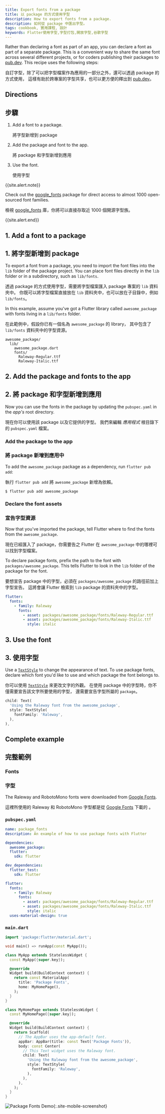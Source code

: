 ```yaml
---
title: Export fonts from a package
title: 以 package 的方式使用字型
description: How to export fonts from a package.
description: 如何從 package 中匯出字型。
tags: cookbook, 實用課程, 設計
keywords: Flutter使用字型,字型打包,開放字型,谷歌字型
---
```


<?code-excerpt path-base="cookbook/design/package_fonts"?>

Rather than declaring a font as part of an app,
you can declare a font as part of a separate package.
This is a convenient way to share the same font across
several different projects,
or for coders publishing their packages to [pub.dev][].
This recipe uses the following steps:

自訂字型，除了可以把字型檔案作為應用的一部分之外，還可以透過 package 的方式使用，
這樣有助於跨專案的字型共享，也可以更方便的釋出到 [pub.dev][]。

## Directions

## 步驟

  1. Add a font to a package.

     將字型新增到 package
  
  2. Add the package and font to the app.
  
     將 package 和字型新增到應用
  
  3. Use the font.
  
     使用字型

{{site.alert.note}}

  Check out the [google_fonts][] package for direct access
  to almost 1000 open-sourced font families.

  檢視 [google_fonts][] 庫，你將可以直接存取近 1000 個開源字型族。
  
{{site.alert.end}}

## 1. Add a font to a package

## 1. 將字型新增到 package

To export a font from a package, you need to import the font files into the
`lib` folder of the package project. You can place font files directly in the
`lib` folder or in a subdirectory, such as `lib/fonts`.

透過 package 的方式使用字型，需要將字型檔案匯入 package 專案的 `lib` 資料夾中。
你既可以將字型檔案直接放在 `lib` 資料夾中，也可以放在子目錄中，例如 `lib/fonts`。

In this example, assume you've got a Flutter library called
`awesome_package` with fonts living in a `lib/fonts` folder.

在此範例中，假設你已有一個名為 `awesome_package` 的 library，
其中包含了 `lib/fonts` 資料夾中的字型資源。

```
awesome_package/
  lib/
    awesome_package.dart
    fonts/
      Raleway-Regular.ttf
      Raleway-Italic.ttf
```

## 2. Add the package and fonts to the app

## 2. 將 package 和字型新增到應用

Now you can use the fonts in the package by
updating the `pubspec.yaml` in the *app's* root directory.

現在你可以使用該 package 以及它提供的字型。
我們來編輯 *應用程式* 根目錄下的 `pubspec.yaml` 檔案。

### Add the package to the app

### 將 package 新增到應用中

To add the `awesome_package` package as a dependency,
run `flutter pub add`:

執行 `flutter pub add` 將 `awesome_package` 新增為依賴。

```terminal
$ flutter pub add awesome_package
```

### Declare the font assets

### 宣告字型資源

Now that you've imported the package, tell Flutter where to
find the fonts from the `awesome_package`.

現在已經匯入了 package，你需要告之 Flutter
在 `awesome_package` 中的哪裡可以找到字型檔案。

To declare package fonts, prefix the path to the font with
`packages/awesome_package`.
This tells Flutter to look in the `lib` folder
of the package for the font.

要想宣告 package 中的字型，必須在 `packages/awesome_package` 的路徑前加上字型宣告。
這將會讓 Flutter 檢索到 `lib` package 的資料夾中的字型。

```yaml
flutter:
  fonts:
    - family: Raleway
      fonts:
        - asset: packages/awesome_package/fonts/Raleway-Regular.ttf
        - asset: packages/awesome_package/fonts/Raleway-Italic.ttf
          style: italic
```

## 3. Use the font

## 3. 使用字型

Use a [`TextStyle`][] to change the appearance of text.
To use package fonts, declare which font you'd like to use and
which package the font belongs to.

你可以使用 [`TextStyle`][] 來更改文字的外觀。
在使用 package 中的字型時，你不僅需要宣告該文字所要使用的字型，
還需要宣告字型所屬的 `package`。

<?code-excerpt "lib/main.dart (TextStyle)"?>
```dart
child: Text(
  'Using the Raleway font from the awesome_package',
  style: TextStyle(
    fontFamily: 'Raleway',
  ),
),
```

## Complete example

## 完整範例

### Fonts

### 字型

The Raleway and RobotoMono fonts were downloaded from
[Google Fonts][].

這裡所使用的 Raleway 和 RobotoMono 字型都是從 [Google Fonts](https://fonts.google.com/) 下載的 。

### `pubspec.yaml`

```yaml
name: package_fonts
description: An example of how to use package fonts with Flutter

dependencies:
  awesome_package:
  flutter:
    sdk: flutter

dev_dependencies:
  flutter_test:
    sdk: flutter

flutter:
  fonts:
    - family: Raleway
      fonts:
        - asset: packages/awesome_package/fonts/Raleway-Regular.ttf
        - asset: packages/awesome_package/fonts/Raleway-Italic.ttf
          style: italic
  uses-material-design: true
```

### `main.dart`

<?code-excerpt "lib/main.dart"?>
```dart
import 'package:flutter/material.dart';

void main() => runApp(const MyApp());

class MyApp extends StatelessWidget {
  const MyApp({super.key});

  @override
  Widget build(BuildContext context) {
    return const MaterialApp(
      title: 'Package Fonts',
      home: MyHomePage(),
    );
  }
}

class MyHomePage extends StatelessWidget {
  const MyHomePage({super.key});

  @override
  Widget build(BuildContext context) {
    return Scaffold(
      // The AppBar uses the app-default font.
      appBar: AppBar(title: const Text('Package Fonts')),
      body: const Center(
        // This Text widget uses the Raleway font.
        child: Text(
          'Using the Raleway font from the awesome_package',
          style: TextStyle(
            fontFamily: 'Raleway',
          ),
        ),
      ),
    );
  }
}
```

![Package Fonts Demo]({{site.url}}/assets/images/docs/cookbook/package-fonts.png){:.site-mobile-screenshot}

[Google Fonts]: https://fonts.google.com
[google_fonts]: {{site.pub-pkg}}/google_fonts
[pub.dev]: {{site.pub}}
[`TextStyle`]: {{site.api}}/flutter/painting/TextStyle-class.html
